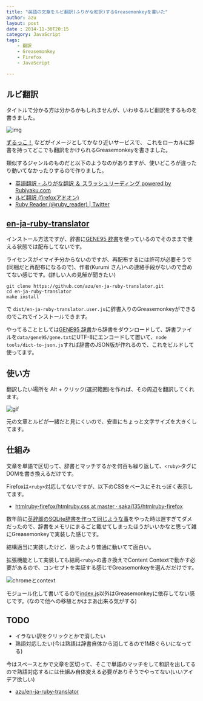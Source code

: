 ```yaml
---
title: "英語の文章をルビ翻訳(ふりがな和訳)するGreasemonkeyを書いた"
author: azu
layout: post
date : 2014-11-30T20:15
category: JavaScript
tags:
    - 翻訳
    - Greasemonkey
    - Firefox
    - JavaScript

---
```


## ルビ翻訳

タイトルで分かる方は分かるかもしれませんが、いわゆるルビ翻訳をするものを書きました。

![img](https://efcl.info/wp-content/uploads/2014/11/30-1417346468.png)

[ずるっこ！](http://zurukko.jp/ "ずるっこ！") などがイメージとしてかなり近いサービスで、
これをローカルに辞書を持ってどこでも翻訳をかけられるGreasemonkeyを書きました。

類似するジャンルのものだと以下のようなのがありますが、使いどころが違ったり動いてなかったりするので作りました。

- [英語翻訳 - ふりがな翻訳 ＆ スラッシュリーディング powered by Rubiyaku.com](http://rubiyaku.com/)
- [ルビ翻訳 (firefoxアドオン)](http://www.kenmaz.net/translator/)
- [Ruby Reader (@ruby_reader) | Twitter](https://twitter.com/ruby_reader)

## [en-ja-ruby-translator](https://github.com/azu/en-ja-ruby-translator "azu/en-ja-ruby-translator")

インストール方法ですが、辞書に[GENE95 辞書](http://www.namazu.org/~tsuchiya/sdic/data/gene.html "GENE95 辞書")を使っているのでそのままで使える状態では配布してないです。

ライセンスがイマイチ分からないのですが、再配布するには許可が必要そうで(同梱だと再配布になるので)、作者(Kurumi さん)への連絡手段がないので含めてない感じです。(詳しい人の見解が聞きたい)

```
git clone https://github.com/azu/en-ja-ruby-translator.git
cd en-ja-ruby-translator
make install
```

で `dist/en-ja-ruby-translator.user.js`に辞書入りのGreasemonkeyができるのでこれでインストールできます。

やってることとしては[GENE95 辞書](http://www.namazu.org/~tsuchiya/sdic/data/gene.html "GENE95 辞書")から辞書をダウンロードして、辞書ファイルを`data/gene95/gene.txt`にUTF-8にエンコードして置いて、`node tools/dict-to-json.js`すれば辞書のJSON版が作れるので、これをビルドして使ってます。


## 使い方

翻訳したい場所を Alt + クリック(選択範囲)を作れば、その周辺を翻訳してくれます。

![gif](http://gyazo.com/530524cc50b541b85ae517904bd1b2e7.gif)

元の文章とルビが一緒だと見にくいので、安直にちょっと文字サイズを大きくしてます。

## 仕組み

文章を単語で区切って、辞書とマッチするかを何百も繰り返して、`<ruby>`タグにDOMを書き換えるだけです。

Firefoxは`<ruby>`対応してないですが、以下のCSSをベースにそれっぽく表示してます。

- [htmlruby-firefox/htmlruby.css at master · sakai135/htmlruby-firefox](https://github.com/sakai135/htmlruby-firefox/blob/master/data/styles/htmlruby.css "htmlruby-firefox/htmlruby.css at master · sakai135/htmlruby-firefox")

数年前に[英辞郎のSQLite辞書を作って同じような事](https://github.com/azu/JetpackSDK/tree/master/eijiro-ruby-reader "JetpackSDK/eijiro-ruby-reader at master · azu/JetpackSDK")をやった時は遅すぎてダメだったので、辞書をメモリにまるごと載せてしまったほうがいいかなと思って雑にGreasemonkeyで実装した感じです。

結構適当に実装したけど、思ったより普通に動いてて面白い。

拡張機能として実装しても結局`<ruby>`の書き換えでContent Contextで動かす必要があるので、コンセプトを実証する感じでGreasemonkeyを選んだだけです。

![chromeとcontext](https://efcl.info/wp-content/uploads/2014/11/2014-11-30_20-37-45.png)

モジュール化して書いてるので[index.js](https://github.com/azu/en-ja-ruby-translator/blob/master/index.js "index.js")以外はGreasemonkeyに依存してない感じです。(なので他への移植とかはまあ出来る気がする)

## TODO

- イラない訳をクリックとかで消したい
- 熟語対応したい(今は熟語は辞書自体から消してるので1MBぐらいになってる)

今はスペースとかで文章を区切って、そこで単語のマッチをして和訳を出してるので熟語対応するには仕組み自体変える必要がありそうでやってない(いいアイデア欲しい)


- [azu/en-ja-ruby-translator](https://github.com/azu/en-ja-ruby-translator "azu/en-ja-ruby-translator")
